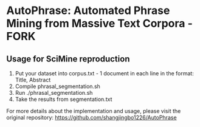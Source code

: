 # AutoPhrase: Automated Phrase Mining from Massive Text Corpora - FORK
## Usage for SciMine reproduction
1. Put your dataset into corpus.txt - 1 document in each line in the format: Title, Abstract
2. Compile phrasal_segmentation.sh
3. Run ./phrasal_segmentation.sh
4. Take the results from segmentation.txt

For more details about the implementation and usage, please visit the original repository: https://github.com/shangjingbo1226/AutoPhrase
